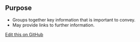 ## Purpose

- Groups together key information that is important to convey.
- May provide links to further information.

[Edit this on GitHub](https://github.com/wellcometrust/wellcomecollection.org/edit/master/common/views/components/InfoBox/README.md)
